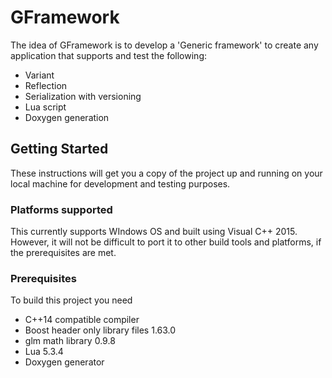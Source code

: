 # GFramework

The idea of GFramework is to develop a 'Generic framework' to create any application that supports and test the following:
  * Variant
  * Reflection
  * Serialization with versioning
  * Lua script
  * Doxygen generation

## Getting Started

These instructions will get you a copy of the project up and running on your local machine for development and testing purposes.

### Platforms supported

This currently supports WIndows OS and built using Visual C++ 2015. However, it will not be difficult to port it to other build tools and platforms, if the prerequisites are met.

### Prerequisites

To build this project you need
  * C++14 compatible compiler
  * Boost header only library files 1.63.0
  * glm math library 0.9.8
  * Lua 5.3.4
  * Doxygen generator
	
